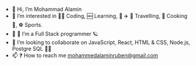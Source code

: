 - 👋 Hi, I’m Mohammad Alamin
- 👀 I’m interested in 👨‍💻 Coding, 🆕 Learning, 🚌 ✈️ 🌆 Travelling, 🥘 Cooking 🍹, ⚽ Sports.
- 🌱 🌱 I’m a Full Stack programmer 🪐
- 💞️ I’m looking to collaborate on JavaScript, React, HTML & CSS, Node.js, Postgre SQL 🌴🌳
- 📫 ❓ How to reach me mohammedalaminruben@gmail.com

<!---
Alamin-eng/Alamin-eng is a ✨ special ✨ repository because its `README.md` (this file) appears on your GitHub profile.
You can click the Preview link to take a look at your changes.
--->
